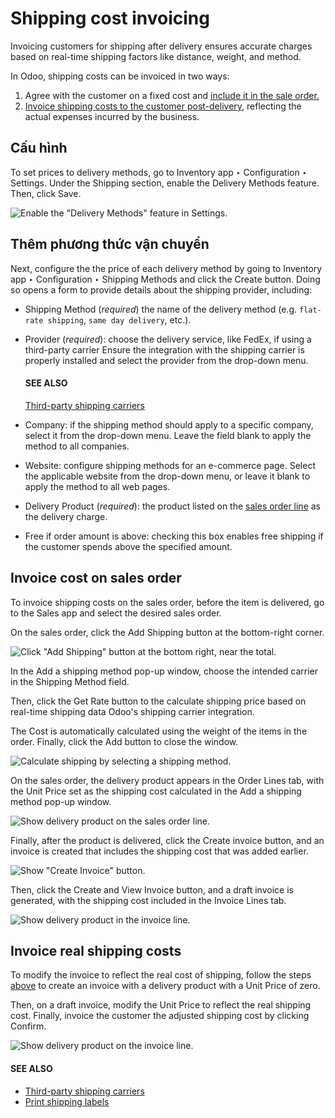 # Shipping cost invoicing

Invoicing customers for shipping after delivery ensures accurate charges based on real-time shipping
factors like distance, weight, and method.

In Odoo, shipping costs can be invoiced in two ways:

1. Agree with the customer on a fixed cost and [include it in the sale order.](#inventory-shipping-invoice-so)
2. [Invoice shipping costs to the customer post-delivery](#inventory-shipping-invoice-shipping), reflecting the actual expenses incurred by the business.

## Cấu hình

To set prices to delivery methods, go to Inventory app ‣ Configuration ‣
Settings. Under the Shipping section, enable the Delivery Methods feature.
Then, click Save.

![Enable the "Delivery Methods" feature in Settings.](applications/inventory_and_mrp/inventory/shipping_receiving/setup_configuration/invoicing/enable-delivery.png)

## Thêm phương thức vận chuyển

Next, configure the the price of each delivery method by going to Inventory app ‣
Configuration ‣ Shipping Methods and click the Create button. Doing so opens a form
to provide details about the shipping provider, including:

- Shipping Method (*required*) the name of the delivery method (e.g. `flat-rate
  shipping`, `same day delivery`, etc.).
- Provider (*required*): choose the delivery service, like FedEx, if using a
  third-party carrier Ensure the integration with the shipping carrier is properly installed and
  select the provider from the drop-down menu.

  #### SEE ALSO
  [Third-party shipping carriers](third_party_shipper.md)
- Company: if the shipping method should apply to a specific company, select it from the
  drop-down menu. Leave the field blank to apply the method to all companies.
- Website: configure shipping methods for an e-commerce page. Select the applicable
  website from the drop-down menu, or leave it blank to apply the method to all web pages.
- Delivery Product (*required*): the product listed on the [sales order line](#inventory-shipping-invoice-on-so) as the delivery charge.
- Free if order amount is above: checking this box enables free shipping if the customer
  spends above the specified amount.

<a id="inventory-shipping-invoice-so"></a>

## Invoice cost on sales order

To invoice shipping costs on the sales order, before the item is delivered, go to the
Sales app and select the desired sales order.

On the sales order, click the Add Shipping button at the bottom-right corner.

![Click "Add Shipping" button at the bottom right, near the total.](applications/inventory_and_mrp/inventory/shipping_receiving/setup_configuration/invoicing/add-shipping.png)

In the Add a shipping method pop-up window, choose the intended carrier in the
Shipping Method field.

Then, click the Get Rate button to the calculate shipping price based on real-time
shipping data Odoo's shipping carrier integration.

The Cost is automatically calculated using the weight of the items in the order.
Finally, click the Add button to close the window.

![Calculate shipping by selecting a shipping method.](applications/inventory_and_mrp/inventory/shipping_receiving/setup_configuration/invoicing/add-a-shipping-method.png)

<a id="inventory-shipping-invoice-on-so"></a>

On the sales order, the delivery product appears in the Order Lines tab, with the
Unit Price set as the shipping cost calculated in the Add a shipping method
pop-up window.

![Show delivery product on the sales order line.](applications/inventory_and_mrp/inventory/shipping_receiving/setup_configuration/invoicing/delivery-product.png)

Finally, after the product is delivered, click the Create invoice button, and an invoice
is created that includes the shipping cost that was added earlier.

![Show "Create Invoice" button.](applications/inventory_and_mrp/inventory/shipping_receiving/setup_configuration/invoicing/create-invoice.png)

Then, click the Create and View Invoice button, and a draft invoice is generated, with
the shipping cost included in the Invoice Lines tab.

![Show delivery product in the invoice line.](applications/inventory_and_mrp/inventory/shipping_receiving/setup_configuration/invoicing/invoice-line.png)

<a id="inventory-shipping-invoice-shipping"></a>

## Invoice real shipping costs

To modify the invoice to reflect the real cost of shipping, follow the steps [above](#inventory-shipping-invoice-so) to create an invoice with a delivery product with a Unit
Price of zero.

Then, on a draft invoice, modify the Unit Price to reflect the real shipping cost.
Finally, invoice the customer the adjusted shipping cost by clicking Confirm.

![Show delivery product on the invoice line.](applications/inventory_and_mrp/inventory/shipping_receiving/setup_configuration/invoicing/invoice-cost.png)

#### SEE ALSO
- [Third-party shipping carriers](third_party_shipper.md)
- [Print shipping labels](labels.md)
